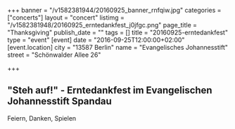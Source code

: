 +++
banner = "/v1582381944/20160925_banner_rnfqiw.jpg"
categories = ["concerts"]
layout = "concert"
listimg = "/v1582381948/20160925_erntedankfest_j0jfgc.png"
page_title = "Thanksgiving"
publish_date = ""
tags = []
title = "20160925-erntedankfest"
type = "event"
[event]
date = "2016-09-25T12:00:00+02:00"
[event.location]
city = "13587 Berlin"
name = "Evangelisches Johannesstift"
street = "Schönwalder Allee 26"

+++
## "Steh auf!" - Erntedankfest im Evangelischen Johannesstift Spandau

Feiern, Danken, Spielen